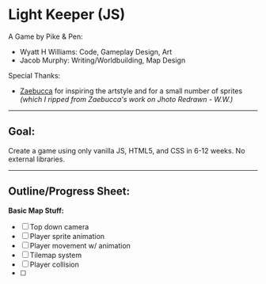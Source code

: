 # Light Keeper (JS)

A Game by Pike & Pen:
- Wyatt H Williams: Code, Gameplay Design, Art
- Jacob Murphy: Writing/Worldbuilding, Map Design

Special Thanks:

- [Zaebucca](https://twitter.com/zaebucca) for inspiring the artstyle and for a small number of sprites *(which I ripped from Zaebucca's work on Jhoto Redrawn - W.W.)*

---

## Goal:

Create a game using only vanilla JS, HTML5, and CSS in 6-12 weeks. No external libraries.

---

## Outline/Progress Sheet:

**Basic Map Stuff:**
- [ ] Top down camera
- [ ] Player sprite animation
- [ ] Player movement w/ animation
- [ ] Tilemap system
- [ ] Player collision
- [ ] 